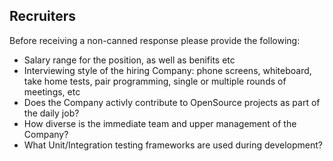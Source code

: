 ## Recruiters

Before receiving a non-canned response please provide the following:

 - Salary range for the position, as well as benifits etc
 - Interviewing style of the hiring Company: phone screens, whiteboard, take home tests, pair programming, single or multiple rounds of meetings, etc
 - Does the Company activly contribute to OpenSource projects as part of the daily job?
 - How diverse is the immediate team and upper management of the Company?
 - What Unit/Integration testing frameworks are used during development?

